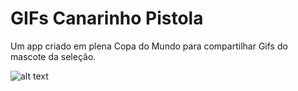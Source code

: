 # GIFs Canarinho Pistola

Um app criado em plena Copa do Mundo para compartilhar Gifs do mascote da seleção.

![alt text](https://tempodecozimento.com.br/wp-content/uploads/2017/10/batata.jpg)
